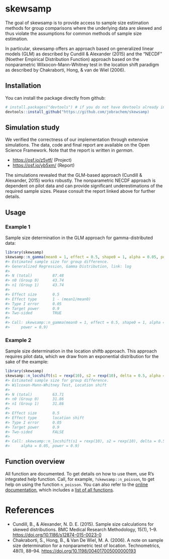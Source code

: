 
<!-- README.md is generated from README.Rmd. Please edit that file -->

# skewsamp

<!-- badges: start -->
<!-- badges: end -->

The goal of skewsamp is to provide access to sample size estimation
methods for group comparisons where the underlying data are skewed and
thus violate the assumptions for common methods of sample size
estimation.

In particular, skewsamp offers an approach based on generalized linear
models (GLM) as described by Cundill & Alexander (2015) and the “NECDF”
(Noether Empirical Distribution Function) approach based on the
nonparametric Wilxocon-Mann-Whitney test in the location shift paradigm
as described by Chakraborti, Hong, & van de Wiel (2006).

## Installation

You can install the package directly from github:

``` r
# install.packages("devtools") # if you do not have devtools already installed, you need it for the installation
devtools::install_github("https://github.com/jobrachem/skewsamp)
```

## Simulation study

We verified the correctness of our implementation through extensive
simulations. The data, code and final report are available on the Open
Science Framework. Note that the report is written in *german*.

-   <https://osf.io/z5vtf/> (Project)
-   <https://osf.io/yb5xm/> (Report)

The simulations revealed that the GLM-based approach (Cundill &
Alexander, 2015) works robustly. The nonparametric NECDF approach is
dependent on pilot data and can provide significant underestimations of
the required sample sizes. Please consult the report linked above for
further details.

## Usage

### Example 1

Sample size determination in the GLM approach for gamma-distributed
data:

``` r
library(skewsamp)
skewsamp::n_gamma(mean0 = 1, effect = 0.5, shape0 = 1, alpha = 0.05, power = 0.9)
#> Estimated sample size for group difference.
#> Generalized Regression, Gamma Distribution, link: log 
#> 
#> N (total)         87.48 
#> n0 (Group 0)      43.74 
#> n1 (Group 1)      43.74 
#> 
#> Effect size       0.5 
#> Effect type       1 - (mean1/mean0) 
#> Type I error      0.05 
#> Target power      0.9 
#> Two-sided         TRUE 
#> 
#> Call: skewsamp::n_gamma(mean0 = 1, effect = 0.5, shape0 = 1, alpha = 0.05, 
#>     power = 0.9)
```

### Example 2

Sample size determination in the location shiftb approach. This approach
requires pilot data, which we draw from an exponential distribution for
the sake of the example:

``` r
library(skewsamp)
skewsamp::n_locshift(s1 = rexp(10), s2 = rexp(10), delta = 0.5, alpha = 0.05, power = 0.9)
#> Estimated sample size for group difference.
#> Wilcoxon-Mann-Whitney Test, Location shift 
#> 
#> N (total)         63.71 
#> n0 (Group 0)      31.86 
#> n1 (Group 1)      31.86 
#> 
#> Effect size       0.5 
#> Effect type       location shift 
#> Type I error      0.05 
#> Target power      0.9 
#> Two-sided         FALSE 
#> 
#> Call: skewsamp::n_locshift(s1 = rexp(10), s2 = rexp(10), delta = 0.5, 
#>     alpha = 0.05, power = 0.9)
```

## Function overview

All function are documented. To get details on how to use them, use R’s
integrated help function. Call, for example, `?skewsamp::n_poisson`, to
get help on using the function `n_poisson`. You can also refer to the
[online documentation](https://jobrachem.github.io/skewsamp/), which
includes a [list of all
functions](https://jobrachem.github.io/skewsamp/reference/index.html).

# References

-   Cundill, B., & Alexander, N. D. E. (2015). Sample size calculations
    for skewed distributions. BMC Medical Research Methodology, 15(1),
    1–9. <https://doi.org/10.1186/s12874-015-0023-0>
-   Chakraborti, S., Hong, B., & Van De Wiel, M. A. (2006). A note on
    sample size determination for a nonparametric test of location.
    Technometrics, 48(1), 88–94.
    <https://doi.org/10.1198/004017005000000193>
